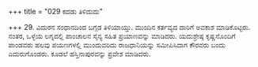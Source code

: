 +++
title = "029 ಕದಡು ತಿಳಿದುದು"

+++
29. ವಿದುರನ ಸಂಧಾನದಿಂದ ಬಗ್ಗಡ ತಿಳಿಯಾಯ್ತು. ಮುಂದಿನ ಕರ್ತವ್ಯದ ದಾರಿಗೆ ಅವಕಾಶ ಮಾಡಿಕೊಟ್ಟರು. ನಂತರ, ಒಳ್ಳೆಯ ಲಗ್ನದಲ್ಲಿ ಪಾಂಚಾಲನ ಸೈನ್ಯ ಸಹಿತ ಪ್ರಯಾಣವನ್ನು ಮಾಡಿದರು. ಯದುಶ್ರೇಷ್ಠ ಕೃಷ್ಣನೊಂದಿಗೆ ಪಾಂಡವರು ಹಲವು ಪಯಣಗಳಲ್ಲಿ ಮುಂದುವರಿದು ರಾಜಧಾನಿಯನ್ನು ಸಮೀಪಿಸಿದಾಗ ಕೌರವರು ಬಂದು ಎದುರುಗೊಂಡರು. ಕೂಡಲೆ ಹಸ್ತಿನಾಪುರವನ್ನು ಪ್ರವೇಶ ಮಾಡಿದರು.